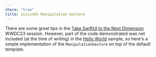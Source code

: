 ```yaml
---
share: "true"
title: visionOS Manipulation Gesture
---
```

There are some great tips in the [Take SwiftUI to the Next Dimension](https://developer.apple.com/videos/play/wwdc2023-10113) WWDC23 session. However, part of the code demonstrated was not included (at the time of writing) in the [Hello World](https://developer.apple.com/documentation/visionos/world/) sample, so here's a simple implementation of the `ManipulationGesture` on top of the default template.

<script src="https://gist.github.com/elkraneo/5ccd1e1be8f29844008fc5a09748350b.js"></script>